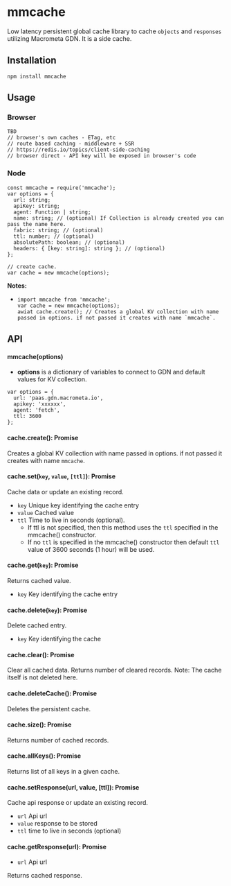 # mmcache

Low latency persistent global cache library to cache `objects` and `responses` utilizing Macrometa GDN. It is a side cache.

## Installation

```
npm install mmcache
```

## Usage

### Browser
```
TBD
// browser's own caches - ETag, etc
// route based caching - middleware + SSR
// https://redis.io/topics/client-side-caching
// browser direct - API key will be exposed in browser's code
```

### Node
```
const mmcache = require('mmcache');
var options = {
  url: string;
  apiKey: string;
  agent: Function | string;
  name: string; // (optional) If Collection is already created you can pass the name here.
  fabric: string; // (optional)
  ttl: number; // (optional)
  absolutePath: boolean; // (optional)
  headers: { [key: string]: string }; // (optional)
};

// create cache. 
var cache = new mmcache(options);

```

**Notes:**

* ```
  import mmcache from 'mmcache'; 
  var cache = new mmcache(options);
  awiat cache.create(); // Creates a global KV collection with name passed in options. if not passed it creates with name `mmcache`.
  ```

## API

#### mmcache(options)

* **options** is a dictionary of variables to connect to GDN and default values for KV collection.

```
var options = {
  url: 'paas.gdn.macrometa.io',
  apikey: 'xxxxxx',
  agent: 'fetch',
  ttl: 3600
};
```

#### cache.create(): Promise

Creates a global KV collection with name passed in options. if not passed it creates with name `mmcache`.

#### cache.set(`key`, `value`, `[ttl]`): Promise

Cache data or update an existing record.

* `key` Unique key identifying the cache entry
* `value` Cached value  
* `ttl` Time to live in seconds (optional). 
  * If ttl is not specified, then this method uses the `ttl` specified in the mmcache() constructor. 
  * If no `ttl` is specified in the mmcache() constructor then default `ttl` value of 3600 seconds (1 hour) will be used.

#### cache.get(`key`): Promise

Returns cached value.

* `key` Key identifying the cache entry

#### cache.delete(`key`): Promise

Delete cached entry.

* `key` Key identifying the cache

#### cache.clear(): Promise

Clear all cached data. Returns number of cleared records. Note: The cache itself is not deleted here.

#### cache.deleteCache(): Promise

Deletes the persistent cache.

#### cache.size(): Promise
                
Returns number of cached records.

#### cache.allKeys(): Promise

Returns list of all keys in a given cache.

#### cache.setResponse(url, value, [ttl]): Promise

Cache api response or update an existing record.

* `url` Api url
* `value` response to be stored
* `ttl` time to live in seconds (optional)

#### cache.getResponse(url): Promise

* `url` Api url

Returns cached response.


